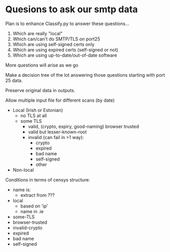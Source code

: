 # Quesions to ask our smtp data

Plan is to enhance Classify.py to answer these questions...

1. Which are really "local"
1. Which can/can't do SMTP/TLS on port25
1. Which are using self-signed certs only
1. Which are using expired certs (self-signed or not)
1. Which are using up-to-date/out-of-date software

More questions will arise as we go

Make a decision tree of the lot answering those questions
starting with port 25 data. 

Preserve original data in outputs.

Allow multiple input file for different scans (by date)

- Local (Irish or Estonian)
	- no TLS at all
	- some TLS
		- valid, (crypto, expiry, good-naming) browser trusted
		- valid but lesser-known-root
		- invalid (can fail in >1 way):
			- crypto
			- expired
			- bad name
			- self-signed
			- other
- Non-local

Conditions in terms of censys structure:

- name is:
	- extract from ???
- local
	- based on 'ip'
	- name in .ie
- some-TLS
- browser-trusted
- invalid-crypto
- expired
- bad name
- self-signed

